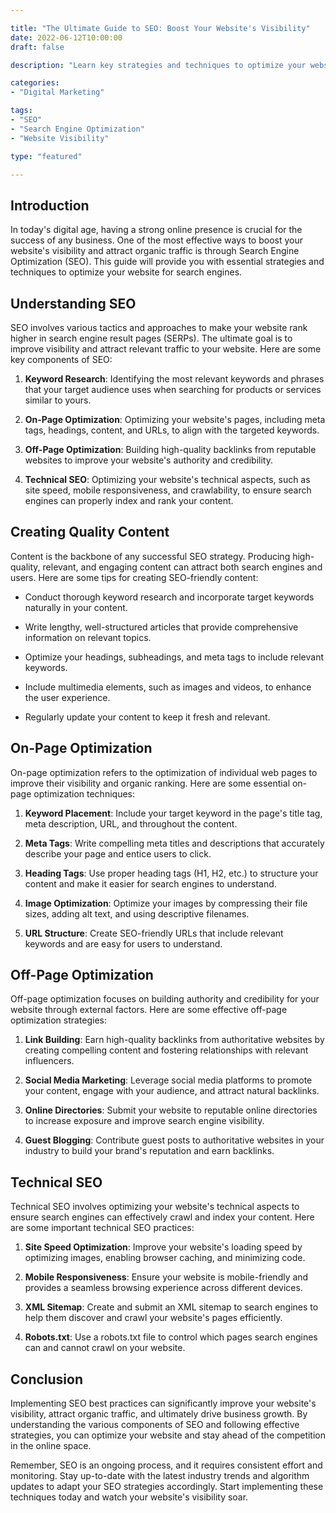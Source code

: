 ```yaml
---

title: "The Ultimate Guide to SEO: Boost Your Website's Visibility"
date: 2022-06-12T10:00:00
draft: false

description: "Learn key strategies and techniques to optimize your website for search engines and increase organic traffic."

categories:
- "Digital Marketing"

tags:
- "SEO"
- "Search Engine Optimization"
- "Website Visibility"

type: "featured"

---
```


## Introduction

In today's digital age, having a strong online presence is crucial for the success of any business. One of the most effective ways to boost your website's visibility and attract organic traffic is through Search Engine Optimization (SEO). This guide will provide you with essential strategies and techniques to optimize your website for search engines.

## Understanding SEO

SEO involves various tactics and approaches to make your website rank higher in search engine result pages (SERPs). The ultimate goal is to improve visibility and attract relevant traffic to your website. Here are some key components of SEO:

1. **Keyword Research**: Identifying the most relevant keywords and phrases that your target audience uses when searching for products or services similar to yours.

2. **On-Page Optimization**: Optimizing your website's pages, including meta tags, headings, content, and URLs, to align with the targeted keywords.

3. **Off-Page Optimization**: Building high-quality backlinks from reputable websites to improve your website's authority and credibility.

4. **Technical SEO**: Optimizing your website's technical aspects, such as site speed, mobile responsiveness, and crawlability, to ensure search engines can properly index and rank your content.

## Creating Quality Content

Content is the backbone of any successful SEO strategy. Producing high-quality, relevant, and engaging content can attract both search engines and users. Here are some tips for creating SEO-friendly content:

- Conduct thorough keyword research and incorporate target keywords naturally in your content.

- Write lengthy, well-structured articles that provide comprehensive information on relevant topics.

- Optimize your headings, subheadings, and meta tags to include relevant keywords.

- Include multimedia elements, such as images and videos, to enhance the user experience.

- Regularly update your content to keep it fresh and relevant.

## On-Page Optimization

On-page optimization refers to the optimization of individual web pages to improve their visibility and organic ranking. Here are some essential on-page optimization techniques:

1. **Keyword Placement**: Include your target keyword in the page's title tag, meta description, URL, and throughout the content.

2. **Meta Tags**: Write compelling meta titles and descriptions that accurately describe your page and entice users to click.

3. **Heading Tags**: Use proper heading tags (H1, H2, etc.) to structure your content and make it easier for search engines to understand.

4. **Image Optimization**: Optimize your images by compressing their file sizes, adding alt text, and using descriptive filenames.

5. **URL Structure**: Create SEO-friendly URLs that include relevant keywords and are easy for users to understand.

## Off-Page Optimization

Off-page optimization focuses on building authority and credibility for your website through external factors. Here are some effective off-page optimization strategies:

1. **Link Building**: Earn high-quality backlinks from authoritative websites by creating compelling content and fostering relationships with relevant influencers.

2. **Social Media Marketing**: Leverage social media platforms to promote your content, engage with your audience, and attract natural backlinks.

3. **Online Directories**: Submit your website to reputable online directories to increase exposure and improve search engine visibility.

4. **Guest Blogging**: Contribute guest posts to authoritative websites in your industry to build your brand's reputation and earn backlinks.

## Technical SEO

Technical SEO involves optimizing your website's technical aspects to ensure search engines can effectively crawl and index your content. Here are some important technical SEO practices:

1. **Site Speed Optimization**: Improve your website's loading speed by optimizing images, enabling browser caching, and minimizing code.

2. **Mobile Responsiveness**: Ensure your website is mobile-friendly and provides a seamless browsing experience across different devices.

3. **XML Sitemap**: Create and submit an XML sitemap to search engines to help them discover and crawl your website's pages efficiently.

4. **Robots.txt**: Use a robots.txt file to control which pages search engines can and cannot crawl on your website.

## Conclusion

Implementing SEO best practices can significantly improve your website's visibility, attract organic traffic, and ultimately drive business growth. By understanding the various components of SEO and following effective strategies, you can optimize your website and stay ahead of the competition in the online space.

Remember, SEO is an ongoing process, and it requires consistent effort and monitoring. Stay up-to-date with the latest industry trends and algorithm updates to adapt your SEO strategies accordingly. Start implementing these techniques today and watch your website's visibility soar.
